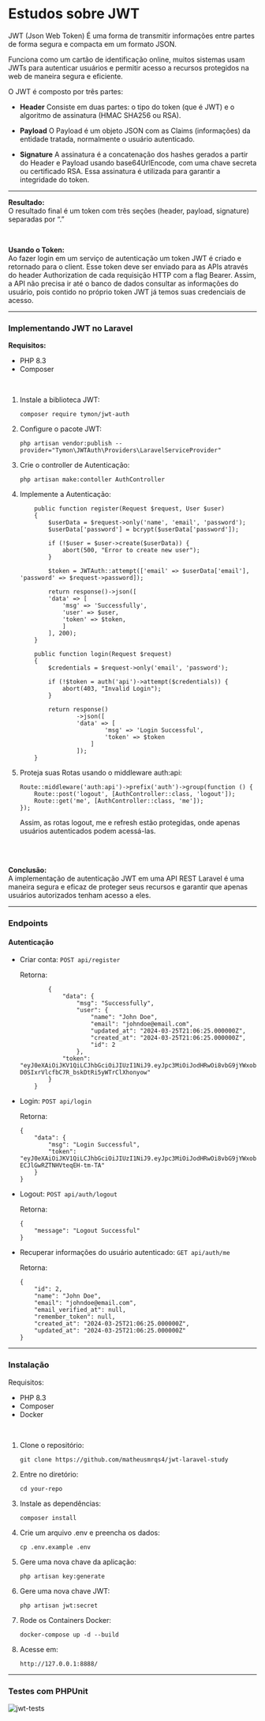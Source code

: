# Estudos sobre JWT
JWT (Json Web Token) É uma forma de transmitir informações entre partes de forma segura e compacta em um formato JSON.

Funciona como um cartão de identificação online, muitos sistemas usam JWTs para autenticar usuários e permitir acesso a recursos protegidos na web de maneira segura e eficiente.

O JWT é composto por três partes:

- **Header**
    Consiste em duas partes: o tipo do token (que é JWT) e o algoritmo de assinatura (HMAC SHA256 ou RSA).

- **Payload**
    O Payload é um objeto JSON com as Claims (informações) da entidade tratada, normalmente o usuário autenticado.
    
- **Signature**
    A assinatura é a concatenação dos hashes gerados a partir do Header e Payload usando base64UrlEncode, com uma chave secreta ou certificado RSA. Essa assinatura é utilizada para garantir a integridade do token.

<hr>

**Resultado:** <br>
    O resultado final é um token com três seções (header, payload, signature) separadas por “.” 

<br>

**Usando o Token:** <br>
    Ao fazer login em um serviço de autenticação um token JWT é criado e retornado para o client. Esse token deve ser enviado para as APIs através do header Authorization de cada requisição HTTP com a flag Bearer.
    Assim, a API não precisa ir até o banco de dados consultar as informações do usuário, pois contido no próprio token JWT já temos suas credenciais de acesso.

<hr>

### Implementando JWT no Laravel
**Requisitos:**
- PHP 8.3
- Composer

<br>

1. Instale a biblioteca JWT:
    ```
    composer require tymon/jwt-auth
    ```

2. Configure o pacote JWT:
    ```
    php artisan vendor:publish --provider="Tymon\JWTAuth\Providers\LaravelServiceProvider"
    ```

3. Crie o controller de Autenticação:
    ```
    php artisan make:contoller AuthController
    ```

4. Implemente a Autenticação:
    ```
        public function register(Request $request, User $user)
        {   
            $userData = $request->only('name', 'email', 'password');
            $userData['password'] = bcrypt($userData['password']);

            if (!$user = $user->create($userData)) {
                abort(500, "Error to create new user");
            }

            $token = JWTAuth::attempt(['email' => $userData['email'], 'password' => $request->password]);

            return response()->json([
            'data' => [
                'msg' => 'Successfully',
                'user' => $user,
                'token' => $token,
                ]
            ], 200);
        }

        public function login(Request $request)
        {
            $credentials = $request->only('email', 'password');

            if (!$token = auth('api')->attempt($credentials)) {
                abort(403, "Invalid Login");
            }

            return response()
                    ->json([
                    'data' => [
                            'msg' => 'Login Successful',
                            'token' => $token
                        ]
                    ]);
        }
    ```

5. Proteja suas Rotas usando o middleware auth:api:
    ```
    Route::middleware('auth:api')->prefix('auth')->group(function () {
        Route::post('logout', [AuthController::class, 'logout']);
        Route::get('me', [AuthController::class, 'me']);
    });
    ```
    Assim, as rotas logout, me e refresh estão protegidas, onde apenas usuários autenticados podem acessá-las.

<br>
<br>

**Conclusão:** <br>
    A implementação de autenticação JWT em uma API REST Laravel é uma maneira segura e eficaz de proteger seus recursos e garantir que apenas usuários autorizados tenham acesso a eles.

<hr>

### Endpoints

#### Autenticação
- Criar conta: ``` POST api/register ```

    Retorna:
    ```
            {
                "data": {
                    "msg": "Successfully",
                    "user": {
                        "name": "John Doe",
                        "email": "johndoe@email.com",
                        "updated_at": "2024-03-25T21:06:25.000000Z",
                        "created_at": "2024-03-25T21:06:25.000000Z",
                        "id": 2
                    },
                "token": "eyJ0eXAiOiJKV1QiLCJhbGciOiJIUzI1NiJ9.eyJpc3MiOiJodHRwOi8vbG9jYWxob3N0Ojg4ODgvYXBpL3JlZ2lzdGVyIiwiaWF0IjoxNzExNDAwNzg1LCJleHAiOjE3MTE0MDQzODUsIm5iZiI6MTcxMTQwMDc4NSwianRpIjoidzdZdlBrdlNMNnozYVBGYyIsInN1YiI6IjIiLCJwcnYiOiIyM2JkNWM4OTQ5ZjYwMGFkYjM5ZTcwMWM0MDA4NzJkYjdhNTk3NmY3In0.HYrmy1-D0SIxrVlcfbC7R_bskDtRi5yWTrClXhonyow"
            }
        }
    ```

- Login: ``` POST api/login ```
  
    Retorna:
    ```
    {
        "data": {
            "msg": "Login Successful",
            "token": "eyJ0eXAiOiJKV1QiLCJhbGciOiJIUzI1NiJ9.eyJpc3MiOiJodHRwOi8vbG9jYWxob3N0Ojg4ODgvYXBpL2xvZ2luIiwiaWF0IjoxNzExNDAwOTA0LCJleHAiOjE3MTE0MDQ1MDQsIm5iZiI6MTcxMTQwMDkwNCwianRpIjoiaHJNc0Uzbk5SQXlGNlprRCIsInN1YiI6IjIiLCJwcnYiOiIyM2JkNWM4OTQ5ZjYwMGFkYjM5ZTcwMWM0MDA4NzJkYjdhNTk3NmY3In0.ZqcalR7N_vxTRDr5pZi-ECJlGwRZTNHVteqEH-tm-TA"
        }
    }
    ```

- Logout: ``` POST api/auth/logout ```
  
    Retorna:
    ```
    {
        "message": "Logout Successful"
    }
    ```

- Recuperar informações do usuário autenticado: ``` GET api/auth/me ```
  
    Retorna:
    ```
    {
        "id": 2,
        "name": "John Doe",
        "email": "johndoe@email.com",
        "email_verified_at": null,
        "remember_token": null,
        "created_at": "2024-03-25T21:06:25.000000Z",
        "updated_at": "2024-03-25T21:06:25.000000Z"
    }
    ```

<hr>

### Instalação
Requisitos:

- PHP 8.3
- Composer
- Docker

<br>

1. Clone o repositório:
    ```
    git clone https://github.com/matheusmrqs4/jwt-laravel-study
    ```

2. Entre no diretório:
    ```
    cd your-repo
    ```

3. Instale as dependências:
    ```
    composer install
    ```

4. Crie um arquivo .env e preencha os dados:
    ```
    cp .env.example .env
    ```

5. Gere uma nova chave da aplicação:
    ```
    php artisan key:generate
    ```

6. Gere uma nova chave JWT:
    ```
    php artisan jwt:secret
    ```

7. Rode os Containers Docker:
    ```
    docker-compose up -d --build
    ```

8. Acesse em:
    ```
    http://127.0.0.1:8888/
    ```

<hr>

### Testes com PHPUnit
![jwt-tests](public/jwt-tests.png)
